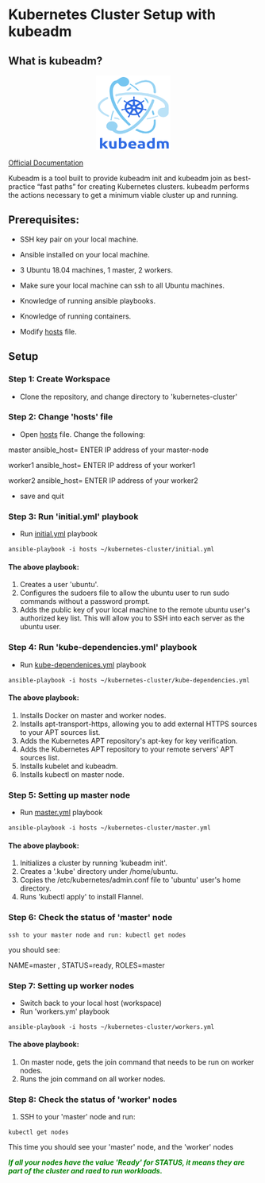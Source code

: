 # Kubernetes Cluster Setup with kubeadm

## What is kubeadm?
<p align="center">
  <img width="150" height="150" src="img/kubeadm.png">
</p>

[Official Documentation](https://kubernetes.io/docs/reference/setup-tools/kubeadm/#:~:text=Kubeadm%20is%20a%20tool%20built,bootstrapping%2C%20not%20about%20provisioning%20machines.)

Kubeadm is a tool built to provide kubeadm init and kubeadm join as best-practice “fast paths” for creating Kubernetes clusters. kubeadm performs the actions necessary to get a minimum viable cluster up and running.

## Prerequisites:

* SSH key pair on your local machine. 

* Ansible installed on your local machine.

* 3 Ubuntu 18.04 machines, 1 master, 2 workers. 

* Make sure your local machine can ssh to all Ubuntu machines. 

* Knowledge of running ansible playbooks.

* Knowledge of running containers. 

* Modify [hosts](hosts) file. 

## Setup 

### Step 1: Create Workspace

* Clone the repository, and change directory to 'kubernetes-cluster'

### Step 2: Change 'hosts' file

* Open [hosts](hosts) file. Change the following:

master ansible_host= ENTER IP address of your master-node

worker1	ansible_host= ENTER IP address of your worker1

worker2 ansible_host= ENTER IP address of your worker2

- save and quit

### Step 3: Run 'initial.yml' playbook

* Run [initial.yml](initial.yml) playbook
```
ansible-playbook -i hosts ~/kubernetes-cluster/initial.yml 
```

#### The above playbook: 
1. Creates a user 'ubuntu'.
2. Configures the sudoers file to allow the ubuntu user to run sudo commands without a password prompt.
3. Adds the public key of your local machine to the remote ubuntu user's authorized key list. This will allow you to SSH into each server as the ubuntu user.

### Step 4: Run 'kube-dependencies.yml' playbook

* Run [kube-dependenices.yml](kube-dependenices.yml) playbook
```
ansible-playbook -i hosts ~/kubernetes-cluster/kube-dependencies.yml
```
#### The above playbook:
1. Installs Docker on master and worker nodes.
2. Installs apt-transport-https, allowing you to add external HTTPS sources to your APT sources list.
3. Adds the Kubernetes APT repository's apt-key for key verification.
4. Adds the Kubernetes APT repository to your remote servers' APT sources list.
5. Installs kubelet and kubeadm.
6. Installs kubectl on master node.

### Step 5: Setting up master node

* Run [master.yml](master.yml) playbook
```
ansible-playbook -i hosts ~/kubernetes-cluster/master.yml
```
#### The above playbook:
1. Initializes a cluster by running 'kubeadm init'.
2. Creates a '.kube' directory under /home/ubuntu. 
3. Copies the /etc/kubernetes/admin.conf file to 'ubuntu' user's home directory. 
4. Runs 'kubectl apply' to install Flannel. 

### Step 6: Check the status of 'master' node 
```
ssh to your master node and run: kubectl get nodes 
```
you should see: 

NAME=master , STATUS=ready, ROLES=master

### Step 7: Setting up worker nodes

* Switch back to your local host (workspace)
* Run 'workers.ym' playbook
```
ansible-playbook -i hosts ~/kubernetes-cluster/workers.yml
```
#### The above playbook: 
1. On master node, gets the join command that needs to be run on worker nodes. 
2. Runs the join command on all worker nodes. 

### Step 8: Check the status of 'worker' nodes

1. SSH to your 'master' node and run: 
```
kubectl get nodes
``` 
This time you should see your 'master' node, and the 'worker' nodes

_**<p style='color:green'>If all your nodes have the value 'Ready' for STATUS, it means they are part of the cluster and raed to run workloads.</p>**_

